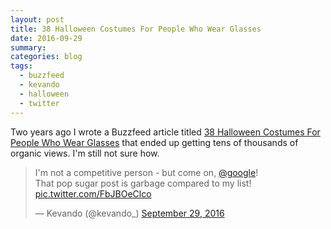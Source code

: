 ```yaml
---
layout: post
title: 38 Halloween Costumes For People Who Wear Glasses
date: 2016-09-29
summary:
categories: blog
tags:
  - buzzfeed
  - kevando
  - halloween
  - twitter
---
```


Two years ago I wrote a Buzzfeed article titled [38 Halloween Costumes For People Who Wear Glasses](https://www.buzzfeed.com/kevando/38-halloween-costumes-for-people-who-wear-glasses-f7w7)
that ended up getting tens of thousands of organic views. I'm still not sure how.

<blockquote class="twitter-tweet" data-lang="en"><p lang="en" dir="ltr">I&#39;m not a competitive person -  but come on, <a href="https://twitter.com/Google?ref_src=twsrc%5Etfw">@google</a>! <br>That pop sugar post is garbage compared to my list! <a href="https://t.co/FbJBOeClco">pic.twitter.com/FbJBOeClco</a></p>&mdash; Kevando (@kevando_) <a href="https://twitter.com/kevando_/status/781526978386067456?ref_src=twsrc%5Etfw">September 29, 2016</a></blockquote>
<script async src="https://platform.twitter.com/widgets.js" charset="utf-8"></script>
